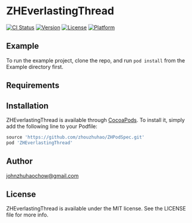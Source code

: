 # ZHEverlastingThread

[![CI Status](https://img.shields.io/travis/zhouzhuhao/ZHEverlastingThread.svg?style=flat)](https://travis-ci.org/zhouzhuhao/ZHEverlastingThread)
[![Version](https://img.shields.io/cocoapods/v/ZHEverlastingThread.svg?style=flat)](https://cocoapods.org/pods/ZHEverlastingThread)
[![License](https://img.shields.io/cocoapods/l/ZHEverlastingThread.svg?style=flat)](https://cocoapods.org/pods/ZHEverlastingThread)
[![Platform](https://img.shields.io/cocoapods/p/ZHEverlastingThread.svg?style=flat)](https://cocoapods.org/pods/ZHEverlastingThread)

## Example

To run the example project, clone the repo, and run `pod install` from the Example directory first.

## Requirements

## Installation

ZHEverlastingThread is available through [CocoaPods](https://cocoapods.org). To install
it, simply add the following line to your Podfile:

```ruby
source 'https://github.com/zhouzhuhao/ZHPodSpec.git'
pod 'ZHEverlastingThread'
```

## Author

johnzhuhaochow@gmail.com

## License

ZHEverlastingThread is available under the MIT license. See the LICENSE file for more info.


